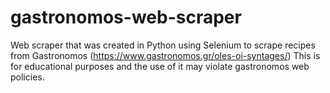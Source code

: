 # gastronomos-web-scraper
Web scraper that was created in Python using Selenium to scrape recipes from Gastronomos (https://www.gastronomos.gr/oles-oi-syntages/)
This is for educational purposes and the use of it may violate gastronomos web policies.
